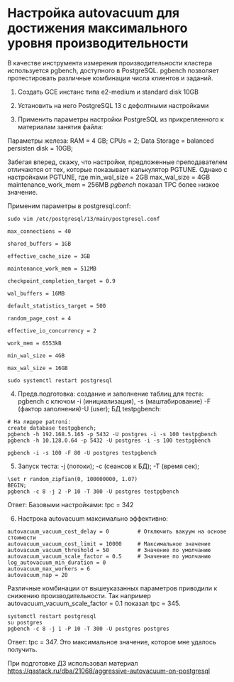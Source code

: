 # Настройка autovacuum для достижения максимального уровня производительности

В качестве инструмента измерения производительности кластера используется pgbench, доступного в PostgreSQL. pgbench позволяет протестировать различные комбинации числа клиентов и заданий.

1. Создать GCE инстанс типа e2-medium и standard disk 10GB

2. Установить на него PostgreSQL 13 с дефолтными настройками

3. Применить параметры настройки PostgreSQL из прикрепленного к материалам занятия файла:

Параметры железа:
RAM = 4 GB;
CPUs = 2;
Data Storage = balanced persisten disk = 10GB;

Забегая вперед, скажу, что настройки, предложенные преподавателем отличаются от тех, которые показывает калькулятор PGTUNE. Однако с настройками PGTUNE, где min_wal_size = 2GB 
max_wal_size = 4GB maintenance_work_mem = 256MB *pgbench* показал TPC более низкое значение. 

Применим параметры в postgresql.conf:
``` 
sudo vim /etc/postgresql/13/main/postgresql.conf
```
```
max_connections = 40

shared_buffers = 1GB

effective_cache_size = 3GB

maintenance_work_mem = 512MB

checkpoint_completion_target = 0.9

wal_buffers = 16MB

default_statistics_target = 500

random_page_cost = 4

effective_io_concurrency = 2

work_mem = 6553kB

min_wal_size = 4GB

max_wal_size = 16GB
```
```
sudo systemctl restart postgresql
```

4. Предв.подготовка: создание и заполнение таблиц для теста: pgbench с ключом -i (инициализация), -s (маштабирование) -F (фактор заполнения)-U (user); БД testpgbench:
```
# На лидере patroni:
create database testpgbench;
pgbench -h 192.168.5.165 -p 5432 -U postgres -i -s 100 testpgbench
pgbench -h 10.128.0.64 -p 5432 -U postgres -i -s 100 testpgbench

pgbench -i -s 100 -F 80 -U postgres testpgbench
```

5. Запуск теста: -j (потоки); -c (сеансов к БД); -T (время сек);  
```
\set r random_zipfian(0, 100000000, 1.07)
BEGIN;
pgbench -c 8 -j 2 -P 10 -T 300 -U postgres testpgbench
```
Ответ:
Базовыми настройками:
tpc = 342

6. Настрока autovacuum максимально эффективно:
```
autovacuum_vacuum_cost_delay = 0         # Отключить вакуум на основе стоимости
autovacuum_vacuum_cost_limit = 10000     # Максимальное значение
autovacuum_vacuum_threshold = 50         # Значение по умолчанию
autovacuum_vacuum_scale_factor = 0.5     # Значение по умолчанию
log_autovacuum_min_duration = 0
autovacuum_max_workers = 6
autovacuum_nap = 20
```
Различные комбинации от вышеуказанных параметров приводили к снижению производительности. Так например autovacuum_vacuum_scale_factor = 0.1 показал tpc = 345.
```
systemctl restart postgresql
su postgres
pgbench -c 8 -j 1 -P 10 -T 300 -U postgres postgres
```
Ответ:
tpc = 347. Это максимальное значение, которое мне удалось получить.

При подготовке ДЗ использовал материал https://qastack.ru/dba/21068/aggressive-autovacuum-on-postgresql
